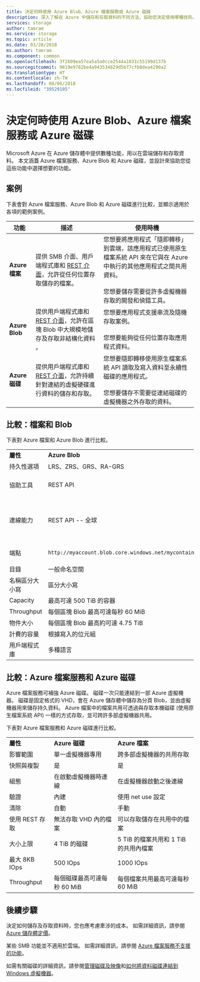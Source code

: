 ```yaml
---
title: 決定何時使用 Azure Blob、Azure 檔案服務或 Azure 磁碟
description: 深入了解在 Azure 中儲存和存取資料的不同方法，協助您決定使用哪種技術。
services: storage
author: tamram
ms.service: storage
ms.topic: article
ms.date: 03/28/2018
ms.author: tamram
ms.component: common
ms.openlocfilehash: 3f2609ea57ea5a5a0cce2544a1031c55199d137b
ms.sourcegitcommit: 9819e9782be4a943534829d5b77cf60dea4290a2
ms.translationtype: HT
ms.contentlocale: zh-TW
ms.lasthandoff: 08/06/2018
ms.locfileid: "39529105"
---
```

# <a name="deciding-when-to-use-azure-blobs-azure-files-or-azure-disks"></a>決定何時使用 Azure Blob、Azure 檔案服務或 Azure 磁碟

Microsoft Azure 在 Azure 儲存體中提供數種功能，用以在雲端儲存和存取資料。 本文涵蓋 Azure 檔案服務、Azure Blob 和 Azure 磁碟，並設計來協助您從這些功能中選擇想要的功能。

## <a name="scenarios"></a>案例

下表會對 Azure 檔案服務、Azure Blob 和 Azure 磁碟進行比較，並顯示適用於各項的範例案例。

| 功能 | 描述  | 使用時機 |
|--------------|-------------|-------------|
| **Azure 檔案** | 提供 SMB 介面、用戶端程式庫和 [REST 介面](/rest/api/storageservices/file-service-rest-api)，允許從任何位置存取儲存的檔案。 | 您想要將應用程式「隨即轉移」到雲端，該應用程式已使用原生檔案系統 API 來在它與在 Azure 中執行的其他應用程式之間共用資料。<br/><br/>您想要儲存需要從許多虛擬機器存取的開發和偵錯工具。 |
| **Azure Blob** | 提供用戶端程式庫和 [REST 介面](/rest/api/storageservices/blob-service-rest-api)，允許在區塊 Blob 中大規模地儲存及存取非結構化資料 。 | 您想要應用程式支援串流及隨機存取案例。<br/><br/>您想要能夠從任何位置存取應用程式資料。 |
| **Azure 磁碟** | 提供用戶端程式庫和 [REST 介面](/rest/api/compute/manageddisks/disks/disks-rest-api)，允許持續針對連結的虛擬硬碟進行資料的儲存和存取。 | 您想要隨即轉移使用原生檔案系統 API 讀取及寫入資料至永續性磁碟的應用程式。<br/><br/>您想要儲存不需要從連結磁碟的虛擬機器之外存取的資料。 |

## <a name="comparison-files-and-blobs"></a>比較：檔案和 Blob

下表對 Azure 檔案和 Azure Blob 進行比較。  
  
||||  
|-|-|-|  
|**屬性**|**Azure Blob**|**Azure 檔案**|  
|持久性選項|LRS、ZRS、GRS、RA-GRS|LRS、ZRS、GRS|  
|協助工具|REST API|REST API<br /><br /> SMB 2.1 和 SMB 3.0 (標準檔案系統 API)|  
|連線能力|REST API -- 全球|REST API - 全球<br /><br /> SMB 2.1 -- 區域內<br /><br /> SMB 3.0 -- 全球|  
|端點|`http://myaccount.blob.core.windows.net/mycontainer/myblob`|`\\myaccount.file.core.windows.net\myshare\myfile.txt`<br /><br /> `http://myaccount.file.core.windows.net/myshare/myfile.txt`|  
|目錄|一般命名空間|真實目錄物件|  
|名稱區分大小寫|區分大小寫|不區分大小寫，但保留大小寫|  
|Capacity|最高可達 500 TiB 的容器|5 TiB 的檔案共用|  
|Throughput|每個區塊 Blob 最高可達每秒 60 MiB|每個共用最高可達每秒 60 MiB|  
|物件大小|每個區塊 Blob 最高約可達 4.75 TiB|每個檔案最高可達 1 TiB|  
|計費的容量|根據寫入的位元組|根據檔案大小|  
|用戶端程式庫|多種語言|多種語言|  
  
## <a name="comparison-files-and-disks"></a>比較：Azure 檔案服務和 Azure 磁碟

Azure 檔案服務可補強 Azure 磁碟。 磁碟一次只能連結到一部 Azure 虛擬機器。 磁碟是固定格式的 VHD，會在 Azure 儲存體中儲存為分頁 Blob，並由虛擬機器用來儲存持久資料。 Azure 檔案中的檔案共用可透過與存取本機磁碟 (使用原生檔案系統 API) 一樣的方式存取，並可跨許多部虛擬機器共用。  
 
下表對 Azure 檔案服務和 Azure 磁碟進行比較。  
 
||||  
|-|-|-|  
|**屬性**|**Azure 磁碟**|**Azure 檔案**|  
|影響範圍|單一虛擬機器專用|跨多部虛擬機器的共用存取|  
|快照與複製|是|是|  
|組態|在啟動虛擬機器時連線|在虛擬機器啟動之後連線|  
|驗證|內建|使用 net use 設定|  
|清除|自動|手動|  
|使用 REST 存取|無法存取 VHD 內的檔案|可以存取儲存在共用中的檔案|  
|大小上限|4 TiB 的磁碟|5 TiB 的檔案共用和 1 TiB 的共用內檔案|  
|最大 8KB IOps|500 IOps|1000 IOps|  
|Throughput|每個磁碟最高可達每秒 60 MiB|每個檔案共用最高可達每秒 60 MiB|  

## <a name="next-steps"></a>後續步驟

決定如何儲存及存取資料時，您也應考慮牽涉的成本。 如需詳細資訊，請參閱 [Azure 儲存體定價](https://azure.microsoft.com/pricing/details/storage/)。
  
某些 SMB 功能並不適用於雲端。 如需詳細資訊，請參閱 [Azure 檔案服務不支援的功能](/rest/api/storageservices/features-not-supported-by-the-azure-file-service)。
  
如需有關磁碟的詳細資訊，請參閱[管理磁碟及映像](../../virtual-machines/windows/about-disks-and-vhds.md)和[如何將資料磁碟連結到 Windows 虛擬機器](../../virtual-machines/windows/attach-managed-disk-portal.md)。

